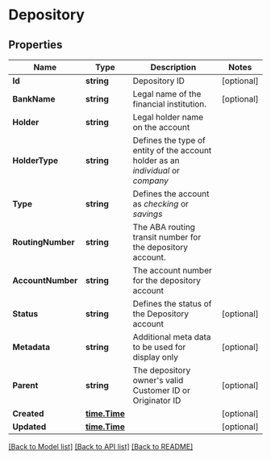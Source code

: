 # Depository

## Properties
Name | Type | Description | Notes
------------ | ------------- | ------------- | -------------
**Id** | **string** | Depository ID | [optional] 
**BankName** | **string** | Legal name of the financial institution. | [optional] 
**Holder** | **string** | Legal holder name on the account | 
**HolderType** | **string** | Defines the type of entity of the account holder as an *individual* or *company* | 
**Type** | **string** | Defines the account as *checking* or *savings* | 
**RoutingNumber** | **string** | The ABA routing transit number for the depository account. | 
**AccountNumber** | **string** | The account number for the depository account | 
**Status** | **string** | Defines the status of the Depository account | [optional] 
**Metadata** | **string** | Additional meta data to be used for display only | [optional] 
**Parent** | **string** | The depository owner&#39;s valid Customer ID or Originator ID | [optional] 
**Created** | [**time.Time**](time.Time.md) |  | [optional] 
**Updated** | [**time.Time**](time.Time.md) |  | [optional] 

[[Back to Model list]](../README.md#documentation-for-models) [[Back to API list]](../README.md#documentation-for-api-endpoints) [[Back to README]](../README.md)


